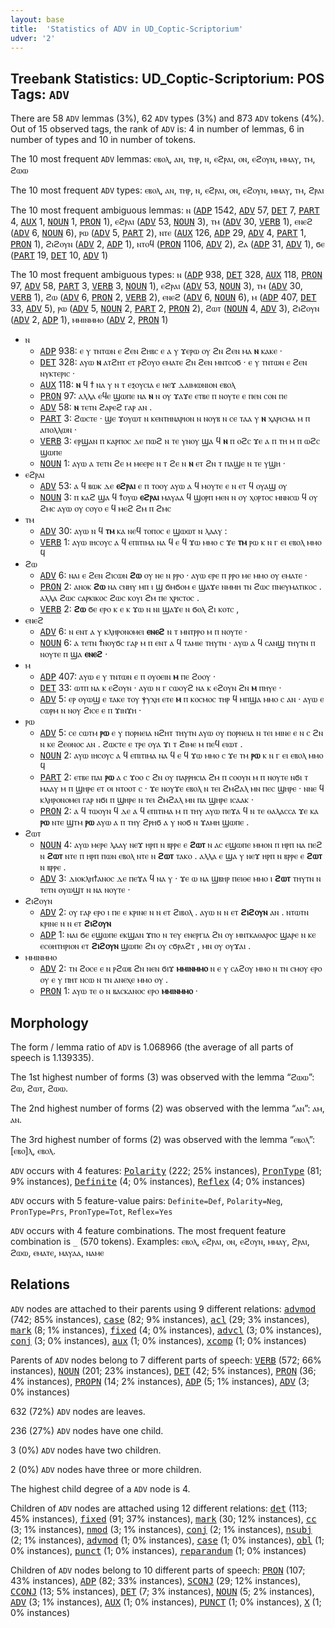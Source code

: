 ```yaml
---
layout: base
title:  'Statistics of ADV in UD_Coptic-Scriptorium'
udver: '2'
---
```


## Treebank Statistics: UD_Coptic-Scriptorium: POS Tags: `ADV`

There are 58 `ADV` lemmas (3%), 62 `ADV` types (3%) and 873 `ADV` tokens (4%).
Out of 15 observed tags, the rank of `ADV` is: 4 in number of lemmas, 6 in number of types and 10 in number of tokens.

The 10 most frequent `ADV` lemmas: ⲉⲃⲟⲗ, ⲁⲛ, ⲧⲏⲣ, ⲛ, ⲉϩⲣⲁⲓ, ⲟⲛ, ⲉϩⲟⲩⲛ, ⲙⲙⲁⲩ, ⲧⲙ, ϩⲱⲱ

The 10 most frequent `ADV` types:  ⲉⲃⲟⲗ, ⲁⲛ, ⲧⲏⲣ, ⲛ, ⲉϩⲣⲁⲓ, ⲟⲛ, ⲉϩⲟⲩⲛ, ⲙⲙⲁⲩ, ⲧⲙ, ϩⲣⲁⲓ

The 10 most frequent ambiguous lemmas: ⲛ (<tt><a href="cop_scriptorium-pos-ADP.html">ADP</a></tt> 1542, <tt><a href="cop_scriptorium-pos-ADV.html">ADV</a></tt> 57, <tt><a href="cop_scriptorium-pos-DET.html">DET</a></tt> 7, <tt><a href="cop_scriptorium-pos-PART.html">PART</a></tt> 4, <tt><a href="cop_scriptorium-pos-AUX.html">AUX</a></tt> 1, <tt><a href="cop_scriptorium-pos-NOUN.html">NOUN</a></tt> 1, <tt><a href="cop_scriptorium-pos-PRON.html">PRON</a></tt> 1), ⲉϩⲣⲁⲓ (<tt><a href="cop_scriptorium-pos-ADV.html">ADV</a></tt> 53, <tt><a href="cop_scriptorium-pos-NOUN.html">NOUN</a></tt> 3), ⲧⲙ (<tt><a href="cop_scriptorium-pos-ADV.html">ADV</a></tt> 30, <tt><a href="cop_scriptorium-pos-VERB.html">VERB</a></tt> 1), ⲉⲛⲉϩ (<tt><a href="cop_scriptorium-pos-ADV.html">ADV</a></tt> 6, <tt><a href="cop_scriptorium-pos-NOUN.html">NOUN</a></tt> 6), ⲣⲱ (<tt><a href="cop_scriptorium-pos-ADV.html">ADV</a></tt> 5, <tt><a href="cop_scriptorium-pos-PART.html">PART</a></tt> 2), ⲛⲧⲉ (<tt><a href="cop_scriptorium-pos-AUX.html">AUX</a></tt> 126, <tt><a href="cop_scriptorium-pos-ADP.html">ADP</a></tt> 29, <tt><a href="cop_scriptorium-pos-ADV.html">ADV</a></tt> 4, <tt><a href="cop_scriptorium-pos-PART.html">PART</a></tt> 1, <tt><a href="cop_scriptorium-pos-PRON.html">PRON</a></tt> 1), ϩⲓϩⲟⲩⲛ (<tt><a href="cop_scriptorium-pos-ADV.html">ADV</a></tt> 2, <tt><a href="cop_scriptorium-pos-ADP.html">ADP</a></tt> 1), ⲛⲧⲟϥ (<tt><a href="cop_scriptorium-pos-PRON.html">PRON</a></tt> 1106, <tt><a href="cop_scriptorium-pos-ADV.html">ADV</a></tt> 2), ϩⲁ (<tt><a href="cop_scriptorium-pos-ADP.html">ADP</a></tt> 31, <tt><a href="cop_scriptorium-pos-ADV.html">ADV</a></tt> 1), ϭⲉ (<tt><a href="cop_scriptorium-pos-PART.html">PART</a></tt> 19, <tt><a href="cop_scriptorium-pos-DET.html">DET</a></tt> 10, <tt><a href="cop_scriptorium-pos-ADV.html">ADV</a></tt> 1)

The 10 most frequent ambiguous types:  ⲛ (<tt><a href="cop_scriptorium-pos-ADP.html">ADP</a></tt> 938, <tt><a href="cop_scriptorium-pos-DET.html">DET</a></tt> 328, <tt><a href="cop_scriptorium-pos-AUX.html">AUX</a></tt> 118, <tt><a href="cop_scriptorium-pos-PRON.html">PRON</a></tt> 97, <tt><a href="cop_scriptorium-pos-ADV.html">ADV</a></tt> 58, <tt><a href="cop_scriptorium-pos-PART.html">PART</a></tt> 3, <tt><a href="cop_scriptorium-pos-VERB.html">VERB</a></tt> 3, <tt><a href="cop_scriptorium-pos-NOUN.html">NOUN</a></tt> 1), ⲉϩⲣⲁⲓ (<tt><a href="cop_scriptorium-pos-ADV.html">ADV</a></tt> 53, <tt><a href="cop_scriptorium-pos-NOUN.html">NOUN</a></tt> 3), ⲧⲙ (<tt><a href="cop_scriptorium-pos-ADV.html">ADV</a></tt> 30, <tt><a href="cop_scriptorium-pos-VERB.html">VERB</a></tt> 1), ϩⲱ (<tt><a href="cop_scriptorium-pos-ADV.html">ADV</a></tt> 6, <tt><a href="cop_scriptorium-pos-PRON.html">PRON</a></tt> 2, <tt><a href="cop_scriptorium-pos-VERB.html">VERB</a></tt> 2), ⲉⲛⲉϩ (<tt><a href="cop_scriptorium-pos-ADV.html">ADV</a></tt> 6, <tt><a href="cop_scriptorium-pos-NOUN.html">NOUN</a></tt> 6), ⲙ (<tt><a href="cop_scriptorium-pos-ADP.html">ADP</a></tt> 407, <tt><a href="cop_scriptorium-pos-DET.html">DET</a></tt> 33, <tt><a href="cop_scriptorium-pos-ADV.html">ADV</a></tt> 5), ⲣⲱ (<tt><a href="cop_scriptorium-pos-ADV.html">ADV</a></tt> 5, <tt><a href="cop_scriptorium-pos-NOUN.html">NOUN</a></tt> 2, <tt><a href="cop_scriptorium-pos-PART.html">PART</a></tt> 2, <tt><a href="cop_scriptorium-pos-PRON.html">PRON</a></tt> 2), ϩⲱⲧ (<tt><a href="cop_scriptorium-pos-NOUN.html">NOUN</a></tt> 4, <tt><a href="cop_scriptorium-pos-ADV.html">ADV</a></tt> 3), ϩⲓϩⲟⲩⲛ (<tt><a href="cop_scriptorium-pos-ADV.html">ADV</a></tt> 2, <tt><a href="cop_scriptorium-pos-ADP.html">ADP</a></tt> 1), ⲙⲙⲓⲛⲙⲙⲟ (<tt><a href="cop_scriptorium-pos-ADV.html">ADV</a></tt> 2, <tt><a href="cop_scriptorium-pos-PRON.html">PRON</a></tt> 1)


* ⲛ
  * <tt><a href="cop_scriptorium-pos-ADP.html">ADP</a></tt> 938: ⲉ ⲩ ⲧⲛⲧⲱⲛ ⲉ ϩⲉⲛ ϩⲏⲃⲥ ⲉ ⲁ ⲩ ϫⲉⲣⲱ ⲟⲩ ϩⲛ ϩⲉⲛ ⲙⲁ <b>ⲛ</b> ⲕⲁⲕⲉ ·
  * <tt><a href="cop_scriptorium-pos-DET.html">DET</a></tt> 328: ⲁⲩⲱ <b>ⲛ</b> ⲁⲧϩⲏⲧ ⲉⲧ ⲣϩⲟⲩⲟ ⲉⲙⲁⲧⲉ ϩⲛ ϩⲉⲛ ⲙⲛⲧⲥⲟϭ · ⲉ ⲩ ⲧⲛⲧⲱⲛ ⲉ ϩⲉⲛ ⲛⲩⲕⲧⲉⲣⲓⲥ ·
  * <tt><a href="cop_scriptorium-pos-AUX.html">AUX</a></tt> 118: <b>ⲛ</b> ϥ ϯ ⲛⲁ ⲩ ⲛ ⲧ ⲉⲝⲟⲩⲥⲓⲁ ⲉ ⲛⲉϫ ⲇⲁⲓⲙⲱⲛⲓⲟⲛ ⲉⲃⲟⲗ
  * <tt><a href="cop_scriptorium-pos-PRON.html">PRON</a></tt> 97: ⲁⲗⲗⲁ ⲉϥⲉ ϣⲱⲡⲉ ⲛⲁ <b>ⲛ</b> ⲛ ⲟⲩ ϫⲁϫⲉ ⲉⲧⲃⲉ ⲡ ⲛⲟⲩⲧⲉ ⲉ ⲡⲉⲛ ⲥⲟⲛ ⲡⲉ
  * <tt><a href="cop_scriptorium-pos-ADV.html">ADV</a></tt> 58: <b>ⲛ</b> ⲧⲉⲧⲛ ϩⲁⲣⲉϩ ⲅⲁⲣ ⲁⲛ .
  * <tt><a href="cop_scriptorium-pos-PART.html">PART</a></tt> 3: ϩⲱⲥⲧⲉ · ϣⲉ ϫⲟⲩⲱⲧ ⲛ ⲕⲉⲛⲧⲏⲛⲁⲣⲓⲟⲛ ⲛ ⲛⲟⲩⲃ ⲛ ⲥⲉ ⲧⲁⲁ ⲩ <b>ⲛ</b> ⲭⲁⲣⲓⲥⲙⲁ ⲙ ⲡ ⲁⲡⲟⲗⲗⲱⲛ ·
  * <tt><a href="cop_scriptorium-pos-VERB.html">VERB</a></tt> 3: ⲉⲣϣⲁⲛ ⲡ ⲕⲁⲣⲡⲟⲥ ⲇⲉ ⲡⲱϩ ⲛ ⲧⲉ ⲩⲛⲟⲩ ϣⲁ ϥ <b>ⲛ</b> ⲡ ⲟϩⲥ ϫⲉ ⲁ ⲡ ⲧⲏ ⲙ ⲡ ⲱϩⲥ ϣⲱⲡⲉ
  * <tt><a href="cop_scriptorium-pos-NOUN.html">NOUN</a></tt> 1: ⲁⲩⲱ ⲁ ⲧⲉⲧⲛ ϩⲉ ⲙ ⲙⲉⲉⲣⲉ ⲛ ⲧ ϩⲉ ⲛ <b>ⲛ</b> ⲉⲧ ϩⲛ ⲧ ⲡⲁϣⲉ ⲛ ⲧⲉ ⲩϣⲏ ·
* ⲉϩⲣⲁⲓ
  * <tt><a href="cop_scriptorium-pos-ADV.html">ADV</a></tt> 53: ⲁ ϥ ⲃⲱⲕ ⲇⲉ <b>ⲉϩⲣⲁⲓ</b> ⲉ ⲡ ⲧⲟⲟⲩ ⲁⲩⲱ ⲁ ϥ ⲙⲟⲩⲧⲉ ⲉ ⲛ ⲉⲧ ϥ ⲟⲩⲁϣ ⲟⲩ
  * <tt><a href="cop_scriptorium-pos-NOUN.html">NOUN</a></tt> 3: ⲡ ⲕⲁϩ ϣⲁ ϥ ϯⲟⲩⲱ <b>ⲉϩⲣⲁⲓ</b> ⲙⲁⲩⲁⲁ ϥ ϣⲟⲣⲡ ⲙⲉⲛ ⲛ ⲟⲩ ⲭⲟⲣⲧⲟⲥ ⲙⲛⲛⲥⲱ ϥ ⲟⲩ ϩⲙⲥ ⲁⲩⲱ ⲟⲩ ⲥⲟⲩⲟ ⲉ ϥ ⲙⲉϩ ϩⲙ ⲡ ϩⲙⲥ
* ⲧⲙ
  * <tt><a href="cop_scriptorium-pos-ADV.html">ADV</a></tt> 30: ⲁⲩⲱ ⲛ ϥ <b>ⲧⲙ</b> ⲕⲁ ⲛⲉϥ ⲧⲟⲡⲟⲥ ⲉ ϣⲱⲱⲧ ⲛ ⲗⲁⲁⲩ :
  * <tt><a href="cop_scriptorium-pos-VERB.html">VERB</a></tt> 1: ⲁⲩⲱ ⲓⲏⲥⲟⲩⲥ ⲁ ϥ ⲉⲡⲓⲧⲓⲙⲁ ⲛⲁ ϥ ⲉ ϥ ϫⲱ ⲙⲙⲟ ⲥ ϫⲉ <b>ⲧⲙ</b> ⲣⲱ ⲕ ⲛ ⲅ ⲉⲓ ⲉⲃⲟⲗ ⲙⲙⲟ ϥ
* ϩⲱ
  * <tt><a href="cop_scriptorium-pos-ADV.html">ADV</a></tt> 6: ⲛⲁⲓ ⲉ ϩⲉⲛ ϩⲓⲥⲱⲛ <b>ϩⲱ</b> ⲟⲩ ⲛⲉ ⲛ ⲣⲣⲟ · ⲁⲩⲱ ⲉⲣⲉ ⲡ ⲣⲣⲟ ⲙⲉ ⲙⲙⲟ ⲟⲩ ⲉⲙⲁⲧⲉ ·
  * <tt><a href="cop_scriptorium-pos-PRON.html">PRON</a></tt> 2: ⲁⲛⲟⲕ <b>ϩⲱ</b> ⲛⲁ ⲥⲛⲏⲩ ⲙⲡ ⲓ ϣ ϭⲙϭⲟⲙ ⲉ ϣⲁϫⲉ ⲛⲙⲙⲏ ⲧⲛ ϩⲱⲥ ⲡⲛⲉⲩⲙⲁⲧⲓⲕⲟⲥ . ⲁⲗⲗⲁ ϩⲱⲥ ⲥⲁⲣⲕⲓⲕⲟⲥ ϩⲱⲥ ⲕⲟⲩⲓ ϩⲙ ⲡⲉ ⲭⲣⲓⲥⲧⲟⲥ .
  * <tt><a href="cop_scriptorium-pos-VERB.html">VERB</a></tt> 2: <b>ϩⲱ</b> ϭⲉ ⲉⲣⲟ ⲕ ⲉ ⲕ ϫⲱ ⲛ ⲛⲓ ϣⲁϫⲉ ⲛ ϭⲟⲗ ϩⲓ ⲕⲟⲧⲥ ,
* ⲉⲛⲉϩ
  * <tt><a href="cop_scriptorium-pos-ADV.html">ADV</a></tt> 6: ⲛ ⲉⲛⲧ ⲁ ⲩ ⲕⲗⲏⲣⲟⲛⲟⲙⲉⲓ <b>ⲉⲛⲉϩ</b> ⲛ ⲧ ⲙⲛⲧⲣⲣⲟ ⲙ ⲡ ⲛⲟⲩⲧⲉ ·
  * <tt><a href="cop_scriptorium-pos-NOUN.html">NOUN</a></tt> 6: ⲁ ⲧⲉⲧⲛ ϯⲛⲟⲩϭⲥ ⲅⲁⲣ ⲙ ⲡ ⲉⲛⲧ ⲁ ϥ ⲧⲁⲙⲓⲉ ⲧⲏⲩⲧⲛ · ⲁⲩⲱ ⲁ ϥ ⲥⲁⲛϣ ⲧⲏⲩⲧⲛ ⲡ ⲛⲟⲩⲧⲉ ⲡ ϣⲁ <b>ⲉⲛⲉϩ</b> ·
* ⲙ
  * <tt><a href="cop_scriptorium-pos-ADP.html">ADP</a></tt> 407: ⲁⲩⲱ ⲉ ⲩ ⲧⲛⲧⲱⲛ ⲉ ⲡ ⲟⲩⲟⲉⲓⲛ <b>ⲙ</b> ⲡⲉ ϩⲟⲟⲩ ·
  * <tt><a href="cop_scriptorium-pos-DET.html">DET</a></tt> 33: ⲱⲧⲡ ⲛⲁ ⲕ ⲉϩⲟⲩⲛ · ⲁⲩⲱ ⲛ ⲅ ⲥⲱⲟⲩϩ ⲛⲁ ⲕ ⲉϩⲟⲩⲛ ϩⲛ <b>ⲙ</b> ⲡⲏⲩⲉ ·
  * <tt><a href="cop_scriptorium-pos-ADV.html">ADV</a></tt> 5: ⲉⲣ ⲟⲩⲱϣ ⲉ ⲧⲁⲕⲉ ⲧⲟⲩ ⲯⲩⲭⲏ ⲉⲧⲉ <b>ⲙ</b> ⲡ ⲕⲟⲥⲙⲟⲥ ⲧⲏⲣ ϥ ⲙⲡϣⲁ ⲙⲙⲟ ⲥ ⲁⲛ · ⲁⲩⲱ ⲉ ⲥⲱⲣⲙ ⲛ ⲛⲟⲩ ϩⲓⲥⲉ ⲉ ⲡ ϫⲓⲛϫⲏ ·
* ⲣⲱ
  * <tt><a href="cop_scriptorium-pos-ADV.html">ADV</a></tt> 5: ⲥⲉ ⲥⲱⲧⲙ <b>ⲣⲱ</b> ⲉ ⲩ ⲡⲟⲣⲛⲉⲓⲁ ⲛϩⲏⲧ ⲧⲏⲩⲧⲛ ⲁⲩⲱ ⲟⲩ ⲡⲟⲣⲛⲉⲓⲁ ⲛ ⲧⲉⲓ ⲙⲓⲛⲉ ⲉ ⲛ ⲥ ϩⲛ ⲛ ⲕⲉ ϩⲉⲑⲛⲟⲥ ⲁⲛ . ϩⲱⲥⲧⲉ ⲉ ⲧⲣⲉ ⲟⲩⲁ ϫⲓ ⲧ ϩⲓⲙⲉ ⲙ ⲡⲉϥ ⲉⲓⲱⲧ .
  * <tt><a href="cop_scriptorium-pos-NOUN.html">NOUN</a></tt> 2: ⲁⲩⲱ ⲓⲏⲥⲟⲩⲥ ⲁ ϥ ⲉⲡⲓⲧⲓⲙⲁ ⲛⲁ ϥ ⲉ ϥ ϫⲱ ⲙⲙⲟ ⲥ ϫⲉ ⲧⲙ <b>ⲣⲱ</b> ⲕ ⲛ ⲅ ⲉⲓ ⲉⲃⲟⲗ ⲙⲙⲟ ϥ
  * <tt><a href="cop_scriptorium-pos-PART.html">PART</a></tt> 2: ⲉⲧⲃⲉ ⲡⲁⲓ <b>ⲣⲱ</b> ⲁ ⲥ ϫⲟⲟ ⲥ ϩⲛ ⲟⲩ ⲡⲁⲣⲣⲏⲥⲓⲁ ϩⲙ ⲡ ⲥⲟⲟⲩⲛ ⲙ ⲡ ⲛⲟⲩⲧⲉ ⲛϭⲓ ⲧ ⲙⲁⲁⲩ ⲙ ⲡ ϣⲏⲣⲉ ⲉⲧ ⲟⲓ ⲛⲧⲟⲟⲧ ⲥ · ϫⲉ ⲛⲟⲩϫⲉ ⲉⲃⲟⲗ ⲛ ⲧⲉⲓ ϩⲙϩⲁⲗ ⲙⲛ ⲡⲉⲥ ϣⲏⲣⲉ · ⲛⲛⲉ ϥ ⲕⲗⲏⲣⲟⲛⲟⲙⲉⲓ ⲅⲁⲣ ⲛϭⲓ ⲡ ϣⲏⲣⲉ ⲛ ⲧⲉⲓ ϩⲙϩⲁⲗ ⲙⲛ ⲡⲁ ϣⲏⲣⲉ ⲓⲥⲁⲁⲕ ·
  * <tt><a href="cop_scriptorium-pos-PRON.html">PRON</a></tt> 2: ⲁ ϥ ⲧⲱⲟⲩⲛ ϥ ⲇⲉ ⲁ ϥ ⲉⲡⲓⲧⲓⲙⲁ ⲙ ⲡ ⲧⲏⲩ ⲁⲩⲱ ⲡⲉϫⲁ ϥ ⲛ ⲧⲉ ⲑⲁⲗⲁⲥⲥⲁ ϫⲉ ⲕⲁ <b>ⲣⲱ</b> ⲛⲧⲉ ϣⲧⲙ <b>ⲣⲱ</b> ⲁⲩⲱ ⲁ ⲡ ⲧⲏⲩ ϩⲣⲏϭ ⲁ ⲩ ⲛⲟϭ ⲛ ϫⲁⲙⲏ ϣⲱⲡⲉ .
* ϩⲱⲧ
  * <tt><a href="cop_scriptorium-pos-NOUN.html">NOUN</a></tt> 4: ⲁⲩⲱ ⲙⲉⲣⲉ ⲗⲁⲁⲩ ⲛⲉϫ ⲏⲣⲡ ⲛ ⲃⲣⲣⲉ ⲉ <b>ϩⲱⲧ</b> ⲛ ⲁⲥ ⲉϣⲱⲡⲉ ⲙⲙⲟⲛ ⲡ ⲏⲣⲡ ⲛⲁ ⲡⲉϩ ⲛ <b>ϩⲱⲧ</b> ⲛⲧⲉ ⲡ ⲏⲣⲡ ⲡⲱⲛ ⲉⲃⲟⲗ ⲛⲧⲉ ⲛ <b>ϩⲱⲧ</b> ⲧⲁⲕⲟ . ⲁⲗⲗⲁ ⲉ ϣⲁ ⲩ ⲛⲉϫ ⲏⲣⲡ ⲛ ⲃⲣⲣⲉ ⲉ <b>ϩⲱⲧ</b> ⲛ ⲃⲣⲣⲉ .
  * <tt><a href="cop_scriptorium-pos-ADV.html">ADV</a></tt> 3: ⲇⲓⲟⲕⲗⲏϯⲁⲛⲟⲥ ⲇⲉ ⲡⲉϫⲁ ϥ ⲛⲁ ⲩ · ϫⲉ ⲱ ⲛⲁ ϣⲃⲏⲣ ⲡⲉⲓⲑⲉ ⲙⲙⲟ ⲓ <b>ϩⲱⲧ</b> ⲧⲏⲩⲧⲛ ⲛ ⲧⲉⲧⲛ ⲟⲩⲱϣⲧ ⲛ ⲛⲁ ⲛⲟⲩⲧⲉ ·
* ϩⲓϩⲟⲩⲛ
  * <tt><a href="cop_scriptorium-pos-ADV.html">ADV</a></tt> 2: ⲟⲩ ⲅⲁⲣ ⲉⲣⲟ ⲓ ⲡⲉ ⲉ ⲕⲣⲓⲛⲉ ⲛ ⲛ ⲉⲧ ϩⲓⲃⲟⲗ . ⲁⲩⲱ ⲛ ⲛ ⲉⲧ <b>ϩⲓϩⲟⲩⲛ</b> ⲁⲛ . ⲛⲧⲱⲧⲛ ⲕⲣⲓⲛⲉ ⲛ ⲛ ⲉⲧ <b>ϩⲓϩⲟⲩⲛ</b>
  * <tt><a href="cop_scriptorium-pos-ADP.html">ADP</a></tt> 1: ⲛⲁⲓ ϭⲉ ⲉϣⲱⲡⲉ ⲉⲕϣⲁⲛ ϫⲡⲟ ⲛ ⲧⲉⲩ ⲉⲛⲉⲣⲅⲓⲁ ϩⲛ ⲟⲩ ⲙⲛⲧⲕⲁⲑⲁⲣⲟⲥ ϣⲁⲣⲉ ⲛ ⲕⲉ ⲉⲥⲑⲏⲧⲏⲣⲓⲟⲛ ⲉⲧ <b>ϩⲓϩⲟⲩⲛ</b> ϣⲱⲡⲉ ϩⲛ ⲟⲩ ⲥϭⲣⲁϩⲧ , ⲙⲛ ⲟⲩ ⲟⲩϫⲁⲓ .
* ⲙⲙⲓⲛⲙⲙⲟ
  * <tt><a href="cop_scriptorium-pos-ADV.html">ADV</a></tt> 2: ⲧⲛ ϩⲟⲥⲉ ⲉ ⲛ ⲣϩⲱⲃ ϩⲛ ⲛⲉⲛ ϭⲓϫ <b>ⲙⲙⲓⲛⲙⲙⲟ</b> ⲛ ⲉ ⲩ ⲥⲁϩⲟⲩ ⲙⲙⲟ ⲛ ⲧⲛ ⲥⲙⲟⲩ ⲉⲣⲟ ⲟⲩ ⲉ ⲩ ⲡⲏⲧ ⲛⲥⲱ ⲛ ⲧⲛ ⲁⲛⲉⲭⲉ ⲙⲙⲟ ⲟⲩ .
  * <tt><a href="cop_scriptorium-pos-PRON.html">PRON</a></tt> 1: ⲁⲩⲱ ⲧⲉ ⲟ ⲛ ⲃⲁⲥⲕⲁⲛⲟⲥ ⲉⲣⲟ <b>ⲙⲙⲓⲛⲙⲙⲟ</b> ·

## Morphology

The form / lemma ratio of `ADV` is 1.068966 (the average of all parts of speech is 1.139335).

The 1st highest number of forms (3) was observed with the lemma “ϩⲱⲱ”: ϩⲱ, ϩⲱⲧ, ϩⲱⲱ.

The 2nd highest number of forms (2) was observed with the lemma “ⲁⲛ”: ⲁⲙ, ⲁⲛ.

The 3rd highest number of forms (2) was observed with the lemma “ⲉⲃⲟⲗ”: [ⲉⲃⲟ]ⲗ, ⲉⲃⲟⲗ.

`ADV` occurs with 4 features: <tt><a href="cop_scriptorium-feat-Polarity.html">Polarity</a></tt> (222; 25% instances), <tt><a href="cop_scriptorium-feat-PronType.html">PronType</a></tt> (81; 9% instances), <tt><a href="cop_scriptorium-feat-Definite.html">Definite</a></tt> (4; 0% instances), <tt><a href="cop_scriptorium-feat-Reflex.html">Reflex</a></tt> (4; 0% instances)

`ADV` occurs with 5 feature-value pairs: `Definite=Def`, `Polarity=Neg`, `PronType=Prs`, `PronType=Tot`, `Reflex=Yes`

`ADV` occurs with 4 feature combinations.
The most frequent feature combination is `_` (570 tokens).
Examples: ⲉⲃⲟⲗ, ⲉϩⲣⲁⲓ, ⲟⲛ, ⲉϩⲟⲩⲛ, ⲙⲙⲁⲩ, ϩⲣⲁⲓ, ϩⲱⲱ, ⲉⲙⲁⲧⲉ, ⲙⲁⲩⲁⲁ, ⲛⲁⲙⲉ


## Relations

`ADV` nodes are attached to their parents using 9 different relations: <tt><a href="cop_scriptorium-dep-advmod.html">advmod</a></tt> (742; 85% instances), <tt><a href="cop_scriptorium-dep-case.html">case</a></tt> (82; 9% instances), <tt><a href="cop_scriptorium-dep-acl.html">acl</a></tt> (29; 3% instances), <tt><a href="cop_scriptorium-dep-mark.html">mark</a></tt> (8; 1% instances), <tt><a href="cop_scriptorium-dep-fixed.html">fixed</a></tt> (4; 0% instances), <tt><a href="cop_scriptorium-dep-advcl.html">advcl</a></tt> (3; 0% instances), <tt><a href="cop_scriptorium-dep-conj.html">conj</a></tt> (3; 0% instances), <tt><a href="cop_scriptorium-dep-aux.html">aux</a></tt> (1; 0% instances), <tt><a href="cop_scriptorium-dep-xcomp.html">xcomp</a></tt> (1; 0% instances)

Parents of `ADV` nodes belong to 7 different parts of speech: <tt><a href="cop_scriptorium-pos-VERB.html">VERB</a></tt> (572; 66% instances), <tt><a href="cop_scriptorium-pos-NOUN.html">NOUN</a></tt> (201; 23% instances), <tt><a href="cop_scriptorium-pos-DET.html">DET</a></tt> (42; 5% instances), <tt><a href="cop_scriptorium-pos-PRON.html">PRON</a></tt> (36; 4% instances), <tt><a href="cop_scriptorium-pos-PROPN.html">PROPN</a></tt> (14; 2% instances), <tt><a href="cop_scriptorium-pos-ADP.html">ADP</a></tt> (5; 1% instances), <tt><a href="cop_scriptorium-pos-ADV.html">ADV</a></tt> (3; 0% instances)

632 (72%) `ADV` nodes are leaves.

236 (27%) `ADV` nodes have one child.

3 (0%) `ADV` nodes have two children.

2 (0%) `ADV` nodes have three or more children.

The highest child degree of a `ADV` node is 4.

Children of `ADV` nodes are attached using 12 different relations: <tt><a href="cop_scriptorium-dep-det.html">det</a></tt> (113; 45% instances), <tt><a href="cop_scriptorium-dep-fixed.html">fixed</a></tt> (91; 37% instances), <tt><a href="cop_scriptorium-dep-mark.html">mark</a></tt> (30; 12% instances), <tt><a href="cop_scriptorium-dep-cc.html">cc</a></tt> (3; 1% instances), <tt><a href="cop_scriptorium-dep-nmod.html">nmod</a></tt> (3; 1% instances), <tt><a href="cop_scriptorium-dep-conj.html">conj</a></tt> (2; 1% instances), <tt><a href="cop_scriptorium-dep-nsubj.html">nsubj</a></tt> (2; 1% instances), <tt><a href="cop_scriptorium-dep-advmod.html">advmod</a></tt> (1; 0% instances), <tt><a href="cop_scriptorium-dep-case.html">case</a></tt> (1; 0% instances), <tt><a href="cop_scriptorium-dep-obl.html">obl</a></tt> (1; 0% instances), <tt><a href="cop_scriptorium-dep-punct.html">punct</a></tt> (1; 0% instances), <tt><a href="cop_scriptorium-dep-reparandum.html">reparandum</a></tt> (1; 0% instances)

Children of `ADV` nodes belong to 10 different parts of speech: <tt><a href="cop_scriptorium-pos-PRON.html">PRON</a></tt> (107; 43% instances), <tt><a href="cop_scriptorium-pos-ADP.html">ADP</a></tt> (82; 33% instances), <tt><a href="cop_scriptorium-pos-SCONJ.html">SCONJ</a></tt> (29; 12% instances), <tt><a href="cop_scriptorium-pos-CCONJ.html">CCONJ</a></tt> (13; 5% instances), <tt><a href="cop_scriptorium-pos-DET.html">DET</a></tt> (7; 3% instances), <tt><a href="cop_scriptorium-pos-NOUN.html">NOUN</a></tt> (5; 2% instances), <tt><a href="cop_scriptorium-pos-ADV.html">ADV</a></tt> (3; 1% instances), <tt><a href="cop_scriptorium-pos-AUX.html">AUX</a></tt> (1; 0% instances), <tt><a href="cop_scriptorium-pos-PUNCT.html">PUNCT</a></tt> (1; 0% instances), <tt><a href="cop_scriptorium-pos-X.html">X</a></tt> (1; 0% instances)

